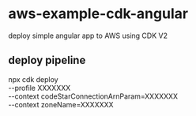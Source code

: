 # aws-example-cdk-angular
deploy simple angular app to AWS using CDK V2

## deploy pipeline

npx cdk deploy    \
--profile XXXXXXX  \
--context codeStarConnectionArnParam=XXXXXXX \
--context zoneName=XXXXXXX

